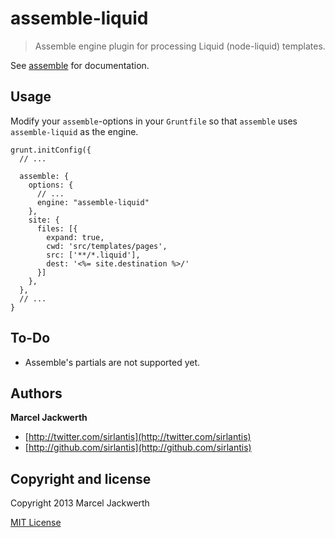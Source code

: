 # assemble-liquid

> Assemble engine plugin for processing Liquid (node-liquid) templates.

See [assemble](http://assemble.io) for documentation.

## Usage

Modify your `assemble`-options in your `Gruntfile` so that `assemble` uses `assemble-liquid` as the engine.

    grunt.initConfig({
      // ...
      
      assemble: {
        options: {
          // ...
          engine: "assemble-liquid"
        },
        site: {
          files: [{
            expand: true,
            cwd: 'src/templates/pages',
            src: ['**/*.liquid'],
            dest: '<%= site.destination %>/'
          }]
        },
      },
      // ...
    }

## To-Do

- Assemble's partials are not supported yet.

## Authors

**Marcel Jackwerth**

+ [http://twitter.com/sirlantis](http://twitter.com/sirlantis)
+ [http://github.com/sirlantis](http://github.com/sirlantis)

## Copyright and license

Copyright 2013 Marcel Jackwerth

[MIT License](LICENSE-MIT)

